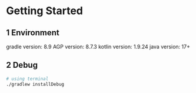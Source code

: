 # Getting Started

## 1 Environment
gradle version: 8.9
AGP version: 8.7.3
kotlin version: 1.9.24
java version: 17+

## 2 Debug

```bash
# using terminal
./gradlew installDebug
```
